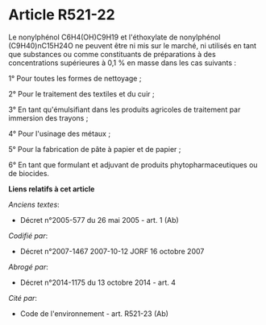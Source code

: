 # Article R521-22

Le nonylphénol C6H4(OH)C9H19 et l'éthoxylate de nonylphénol (C9H40)nC15H24O ne peuvent être ni mis sur le marché, ni utilisés
en tant que substances ou comme constituants de préparations à des concentrations supérieures à 0,1 % en masse dans les cas
suivants :

1° Pour toutes les formes de nettoyage ;

2° Pour le traitement des textiles et du cuir ;

3° En tant qu'émulsifiant dans les produits agricoles de traitement par immersion des trayons ;

4° Pour l'usinage des métaux ;

5° Pour la fabrication de pâte à papier et de papier ;

6° En tant que formulant et adjuvant de produits phytopharmaceutiques ou de biocides.

**Liens relatifs à cet article**

_Anciens textes_:

  - Décret n°2005-577 du 26 mai 2005 - art. 1 (Ab)

_Codifié par_:

  - Décret n°2007-1467 2007-10-12 JORF 16 octobre 2007

_Abrogé par_:

  - Décret n°2014-1175 du 13 octobre 2014 - art. 4

_Cité par_:

  - Code de l'environnement - art. R521-23 (Ab)
